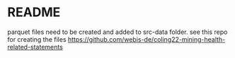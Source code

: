 # README

parquet files need to be created and added to src-data folder. see this repo for creating the files https://github.com/webis-de/coling22-mining-health-related-statements 